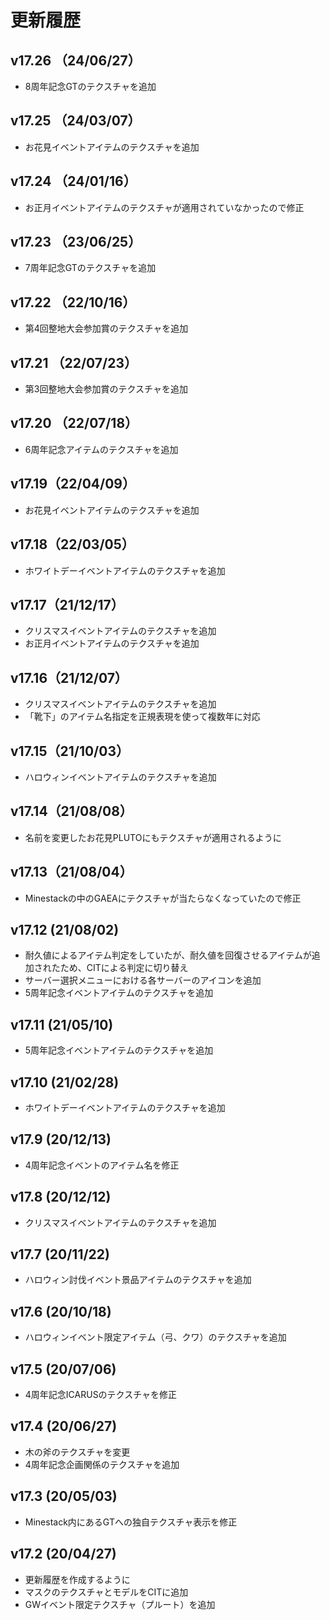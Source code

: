 # 更新履歴

## v17.26 （24/06/27）

* 8周年記念GTのテクスチャを追加

## v17.25 （24/03/07）

* お花見イベントアイテムのテクスチャを追加

## v17.24 （24/01/16）

* お正月イベントアイテムのテクスチャが適用されていなかったので修正

## v17.23 （23/06/25）

* 7周年記念GTのテクスチャを追加

## v17.22 （22/10/16）

* 第4回整地大会参加賞のテクスチャを追加

## v17.21 （22/07/23）

* 第3回整地大会参加賞のテクスチャを追加

## v17.20 （22/07/18）

* 6周年記念アイテムのテクスチャを追加

## v17.19（22/04/09）

* お花見イベントアイテムのテクスチャを追加

## v17.18（22/03/05）

* ホワイトデーイベントアイテムのテクスチャを追加

## v17.17（21/12/17）

* クリスマスイベントアイテムのテクスチャを追加
* お正月イベントアイテムのテクスチャを追加

## v17.16（21/12/07）

* クリスマスイベントアイテムのテクスチャを追加
* 「靴下」のアイテム名指定を正規表現を使って複数年に対応

## v17.15（21/10/03）

* ハロウィンイベントアイテムのテクスチャを追加

## v17.14（21/08/08）

* 名前を変更したお花見PLUTOにもテクスチャが適用されるように

## v17.13（21/08/04）

* Minestackの中のGAEAにテクスチャが当たらなくなっていたので修正

## v17.12 (21/08/02)

* 耐久値によるアイテム判定をしていたが、耐久値を回復させるアイテムが追加されたため、CITによる判定に切り替え
* サーバー選択メニューにおける各サーバーのアイコンを追加
* 5周年記念イベントアイテムのテクスチャを追加

## v17.11 (21/05/10)

* 5周年記念イベントアイテムのテクスチャを追加

## v17.10 (21/02/28)

* ホワイトデーイベントアイテムのテクスチャを追加

## v17.9 (20/12/13)

* 4周年記念イベントのアイテム名を修正

## v17.8 (20/12/12)

* クリスマスイベントアイテムのテクスチャを追加

## v17.7 (20/11/22)

* ハロウィン討伐イベント景品アイテムのテクスチャを追加

## v17.6 (20/10/18)

* ハロウィンイベント限定アイテム（弓、クワ）のテクスチャを追加

## v17.5 (20/07/06)

* 4周年記念ICARUSのテクスチャを修正

## v17.4 (20/06/27)

* 木の斧のテクスチャを変更
* 4周年記念企画関係のテクスチャを追加

## v17.3 (20/05/03)

* Minestack内にあるGTへの独自テクスチャ表示を修正

## v17.2 (20/04/27)

* 更新履歴を作成するように
* マスクのテクスチャとモデルをCITに追加
* GWイベント限定テクスチャ（プルート）を追加
